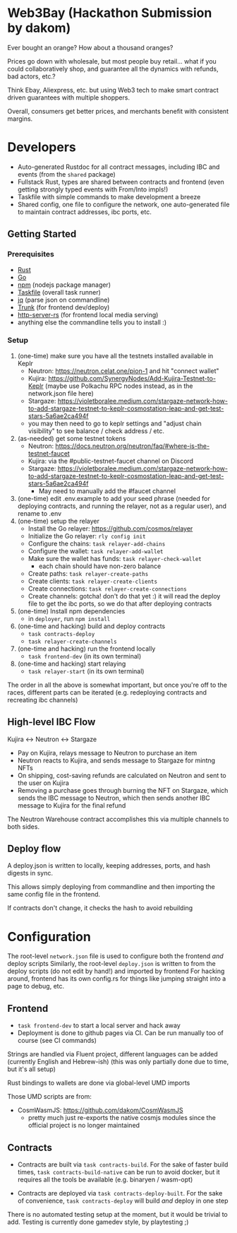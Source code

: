 # Web3Bay (Hackathon Submission by dakom)

Ever bought an orange? How about a thousand oranges?

Prices go down with wholesale, but most people buy retail... what if you could collaboratively shop, and guarantee all the dynamics with refunds, bad actors, etc.?

Think Ebay, Aliexpress, etc. but using Web3 tech to make smart contract driven guarantees with multiple shoppers.

Overall, consumers get better prices, and merchants benefit with consistent margins.

# Developers

* Auto-generated Rustdoc for all contract messages, including IBC and events (from the `shared` package)
* Fullstack Rust, types are shared between contracts and frontend (even getting strongly typed events with From/Into impls!)
* Taskfile with simple commands to make development a breeze
* Shared config, one file to configure the network, one auto-generated file to maintain contract addresses, ibc ports, etc.

## Getting Started

### Prerequisites

* [Rust](https://www.rust-lang.org/)
* [Go](https://go.dev/)
* [npm](https://docs.npmjs.com/downloading-and-installing-node-js-and-npm) (nodejs package manager)
* [Taskfile](https://taskfile.dev) (overall task runner) 
* [jq](https://jqlang.github.io/jq/download/) (parse json on commandline)
* [Trunk](https://trunkrs.dev/) (for frontend dev/deploy)
* [http-server-rs](https://github.com/http-server-rs/http-server) (for frontend local media serving)
* anything else the commandline tells you to install :)

### Setup

1. (one-time) make sure you have all the testnets installed available in Keplr
   - Neutron: https://neutron.celat.one/pion-1 and hit "connect wallet"
   - Kujira: https://github.com/SynergyNodes/Add-Kujira-Testnet-to-Keplr (maybe use Polkachu RPC nodes instead, as in the network.json file here)
   - Stargaze: https://violetboralee.medium.com/stargaze-network-how-to-add-stargaze-testnet-to-keplr-cosmostation-leap-and-get-test-stars-5a6ae2ca494f
   - you may then need to go to keplr settings and "adjust chain visibility" to see balance / check address / etc.
2. (as-needed) get some testnet tokens
   - Neutron: https://docs.neutron.org/neutron/faq/#where-is-the-testnet-faucet
   - Kujira: via the #public-testnet-faucet channel on Discord
   - Stargaze: https://violetboralee.medium.com/stargaze-network-how-to-add-stargaze-testnet-to-keplr-cosmostation-leap-and-get-test-stars-5a6ae2ca494f
      - May need to manually add the #faucet channel
3. (one-time) edit .env.example to add your seed phrase (needed for deploying contracts, and running the relayer, not as a regular user), and rename to .env
4. (one-time) setup the relayer
   - Install the Go relayer: https://github.com/cosmos/relayer
   - Initialize the Go relayer: `rly config init`
   - Configure the chains: `task relayer-add-chains`
   - Configure the wallet: `task relayer-add-wallet`
   - Make sure the wallet has funds: `task relayer-check-wallet`
      - each chain should have non-zero balance
   - Create paths: `task relayer-create-paths`
   - Create clients: `task relayer-create-clients`
   - Create connections: `task relayer-create-connections`
   - Create channels: gotcha! don't do that yet :) it will read the deploy file to get the ibc ports, so we do that after deploying contracts
5. (one-time) Install npm dependencies
   - in `deployer`, run `npm install`
6. (one-time and hacking) build and deploy contracts
   - `task contracts-deploy`
   - `task relayer-create-channels`
7. (one-time and hacking) run the frontend locally
   - `task frontend-dev` (in its own terminal)
8. (one-time and hacking) start relaying
   - `task relayer-start` (in its own terminal)

The order in all the above is somewhat important, but once you're off to the races, different parts can be iterated (e.g. redeploying contracts and recreating ibc channels)

## High-level IBC Flow

Kujira <-> Neutron <-> Stargaze

* Pay on Kujira, relays message to Neutron to purchase an item
* Neutron reacts to Kujira, and sends message to Stargaze for mintng NFTs
* On shipping, cost-saving refunds are calculated on Neutron and sent to the user on Kujira
* Removing a purchase goes through burning the NFT on Stargaze, which sends the IBC message to Neutron, which then sends another IBC message to Kujira for the final refund

The Neutron Warehouse contract accomplishes this via multiple channels to both sides.

## Deploy flow

A deploy.json is written to locally, keeping addresses, ports, and hash digests in sync.

This allows simply deploying from commandline and then importing the same config file in the frontend.

If contracts don't change, it checks the hash to avoid rebuilding

# Configuration

The root-level `network.json` file is used to configure both the frontend *and* deploy scripts
Similarly, the root-level `deploy.json` is written to from the deploy scripts (do not edit by hand!) and imported by frontend
For hacking around, frontend has its own config.rs for things like jumping straight into a page to debug, etc.

## Frontend

* `task frontend-dev` to start a local server and hack away
* Deployment is done to github pages via CI. Can be run manually too of course (see CI commands)

Strings are handled via Fluent project, different languages can be added (currently English and Hebrew-ish)
(this was only partially done due to time, but it's all setup)

Rust bindings to wallets are done via global-level UMD imports

Those UMD scripts are from:

* CosmWasmJS: https://github.com/dakom/CosmWasmJS
   - pretty much just re-exports the native cosmjs modules since the official project is no longer maintained

## Contracts

* Contracts are built via `task contracts-build`. For the sake of faster build times, `task contracts-build-native` can be run to avoid docker, but it requires all the tools be available (e.g. binaryen / wasm-opt)

* Contracts are deployed via `task contracts-deploy-built`. For the sake of convenience, `task contracts-deploy` will build _and_ deploy in one step

There is no automated testing setup at the moment, but it would be trivial to add. Testing is currently done gamedev style, by playtesting ;)